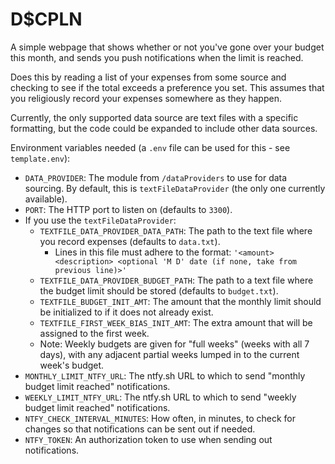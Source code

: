 # D$CPLN

A simple webpage that shows whether or not you've gone over your budget this month, and sends you push notifications when the limit is reached.

Does this by reading a list of your expenses from some source and checking to see if the total exceeds a preference you set. This assumes that you religiously record your expenses somewhere as they happen.

Currently, the only supported data source are text files with a specific formatting, but the code could be expanded to include other data sources.

Environment variables needed (a `.env` file can be used for this - see `template.env`):
- `DATA_PROVIDER`: The module from `/dataProviders` to use for data sourcing. By default, this is `textFileDataProvider` (the only one currently available).
- `PORT`: The HTTP port to listen on (defaults to `3300`).
- If you use the `textFileDataProvider`:
  - `TEXTFILE_DATA_PROVIDER_DATA_PATH`: The path to the text file where you record expenses (defaults to `data.txt`).
    - Lines in this file must adhere to the format: `'<amount> <description> <optional 'M D' date (if none, take from previous line)>'`
  - `TEXTFILE_DATA_PROVIDER_BUDGET_PATH`: The path to a text file where the budget limit should be stored (defaults to `budget.txt`).
  - `TEXTFILE_BUDGET_INIT_AMT`: The amount that the monthly limit should be initialized to if it does not already exist.
  - `TEXTFILE_FIRST_WEEK_BIAS_INIT_AMT`: The extra amount that will be assigned to the first week.
  - Note: Weekly budgets are given for "full weeks" (weeks with all 7 days), with any adjacent partial weeks lumped in to the current week's budget.
- `MONTHLY_LIMIT_NTFY_URL`: The ntfy.sh URL to which to send "monthly budget limit reached" notifications.
- `WEEKLY_LIMIT_NTFY_URL`: The ntfy.sh URL to which to send "weekly budget limit reached" notifications.
- `NTFY_CHECK_INTERVAL_MINUTES`: How often, in minutes, to check for changes so that notifications can be sent out if needed.
- `NTFY_TOKEN`: An authorization token to use when sending out notifications.